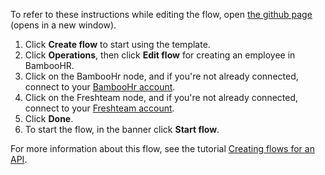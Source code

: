 To refer to these instructions while editing the flow, open [the github page](https://github.com/ot4i/app-connect-templates/blob/master/resources/markdown/Create%20an%20employee%20in%20BambooHR%20on%20creating%20an%20employee%20in%20freshteam_instructions.md) (opens in a new window).

1. Click **Create flow** to start using the template.
1. Click **Operations**, then click **Edit flow** for creating an employee in BambooHR.
1. Click on the BambooHr node, and if you're not already connected, connect to your [BambooHr account](https:/company_domain.bamboohr.com/login.php).
1. Click on the Freshteam node, and if you're not already connected, connect to your [Freshteam account](https://demo.myfreshworks.com/login).
1. Click **Done**.
1. To start the flow, in the banner click **Start flow**.

For more information about this flow, see the tutorial [Creating flows for an API](https://www.ibm.com/docs/en/app-connect/saas?topic=designer-introduction-creating-flows-api-part-1).